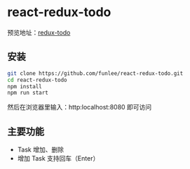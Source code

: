 react-redux-todo
===============
预览地址：[redux-todo](https://funlee.github.io/react-redux-todo/ "redux-todo")

安装
----
```bash
git clone https://github.com/funlee/react-redux-todo.git
cd react-redux-todo
npm install
npm run start
```
然后在浏览器里输入：http:localhost:8080 即可访问

主要功能
-------
* Task 增加、删除
* 增加 Task 支持回车（Enter）
